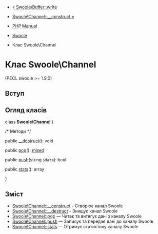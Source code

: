 - [« Swoole\Buffer::write](swoole-buffer.write.md)
- [Swoole\Channel::\_\_construct »](swoole-channel.construct.md)

- [PHP Manual](index.md)
- [Swoole](book.swoole.md)
- Клас Swoole\Channel

# Клас Swoole\Channel

(PECL swoole \>= 1.9.0)

## Вступ

## Огляд класів

class **Swoole\Channel** {

/\* Методи \*/

public [\_\_destruct](swoole-channel.destruct.md)(): void

public [pop](swoole-channel.pop.md)():
[mixed](language.types.declarations.md#language.types.declarations.mixed)

public [push](swoole-channel.push.md)(string `$data`): bool

public [stats](swoole-channel.stats.md)(): array

}

## Зміст

- [Swoole\Channel::\_\_construct](swoole-channel.construct.md) -
Створює канал Swoole
- [Swoole\Channel::\_\_destruct](swoole-channel.destruct.md) -
Знищує канал Swoole
- [Swoole\Channel::pop](swoole-channel.pop.md) — Читає та витягує
дані з каналу Swoole
- [Swoole\Channel::push](swoole-channel.push.md) — Записує та
передає дані до каналу Swoole
- [Swoole\Channel::stats](swoole-channel.stats.md) — Отримує
статистику каналу Swoole
